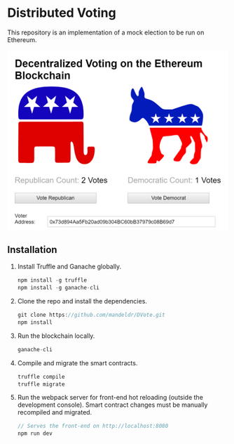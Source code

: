# Distributed Voting

This repository is an implementation of a mock election to be run on Ethereum.

![alt text](screenshot/screenShot.png "A screen shot of the dapp!")

## Installation

1. Install Truffle and Ganache globally.
    ```javascript
    npm install -g truffle
    npm install -g ganache-cli
    ```

2. Clone the repo and install the dependencies.
    ```javascript
    git clone https://github.com/mandeldr/DVote.git
    npm install
    ```

3. Run the blockchain locally.
    ```javascript
    ganache-cli
    ```

4. Compile and migrate the smart contracts.
    ```javascript
    truffle compile
    truffle migrate
    ```

5. Run the webpack server for front-end hot reloading (outside the development console). Smart contract changes must be manually recompiled and migrated.
    ```javascript
    // Serves the front-end on http://localhost:8080
    npm run dev
    ```

